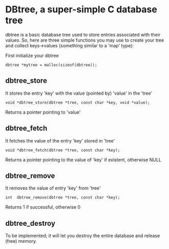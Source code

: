# DBtree, a super-simple C database tree

dbtree is a basic database tree used to store entries associated with their values.
So, here are three simple functions you may use to create your tree and collect keys->values (something similar to a 'map' type):

First initialize your dbtree

    dbtree *mytree = malloc(sizeof(dbtree));


## dbtree_store

It stores the entry 'key' with the value (pointed by) 'value' in the 'tree'

    void *dbtree_store(dbtree *tree, const char *key, void *value);

Returns a pointer pointing to 'value'


## dbtree_fetch

It fetches the value of the entry 'key' stored in 'tree'

    void *dbtree_fetch(dbtree *tree, const char *key);

Returns a pointer pointing to the value of 'key' if existent, otherwise NULL


## dbtree_remove

It removes the value of entry 'key' from 'tree'

    int  dbtree_remove(dbtree *tree, const char *key);

Returns 1 if successful, otherwise 0


## dbtree_destroy

To be implemented; it will let you destroy the entire database and release (free) memory.

